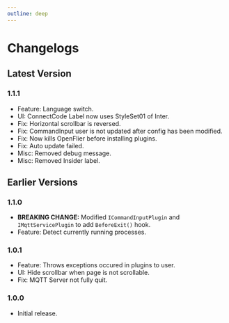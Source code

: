 ```yaml
---
outline: deep
---
```


# Changelogs
## Latest Version
### 1.1.1
- Feature: Language switch.
- UI: ConnectCode Label now uses StyleSet01 of Inter.
- Fix: Horizontal scrollbar is reversed.
- Fix: CommandInput user is not updated after config has been modified.
- Fix: Now kills OpenFlier before installing plugins.
- Fix: Auto update failed.
- Misc: Removed debug message.
- Misc: Removed Insider label.

## Earlier Versions
### 1.1.0
- **BREAKING CHANGE:** Modified `ICommandInputPlugin` and `IMqttServicePlugin` to add `BeforeExit()` hook.
- Feature: Detect currently running processes.

### 1.0.1
- Feature: Throws exceptions occured in plugins to user.
- UI: Hide scrollbar when page is not scrollable.
- Fix: MQTT Server not fully quit.

### 1.0.0
- Initial release.